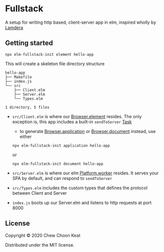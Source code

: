 # Fullstack

A setup for writing http based, client-server app in elm, inspired wholly by [Lamdera](https://lamdera.app)

## Getting started

```
npx elm-fullstack-init element hello-app
```

This will create a skeleton file directory structure

```
hello-app
├── Makefile
├── index.js
└── src
    ├── Client.elm
    ├── Server.elm
    └── Types.elm

1 directory, 5 files
```

- `src/Client.elm` is where our [Browser.element](https://package.elm-lang.org/packages/elm/browser/latest/Browser#element) resides. The only exception is, this app includes a built-in `sendToServer` [Task](https://package.elm-lang.org/packages/elm/core/latest/Task)
    - to generate [Browser.application](https://package.elm-lang.org/packages/elm/browser/latest/Browser#application) or [Browser.document](https://package.elm-lang.org/packages/elm/browser/latest/Browser#document) instead, use either

    ```
    npx elm-fullstack-init application hello-app
    ```

    or

    ```
    npx elm-fullstack-init document hello-app
    ```

- `src/Server.elm` is where our elm [Platform.worker](https://package.elm-lang.org/packages/elm/core/latest/Platform#worker) resides. It serves your SPA by default, and can respond to `sendToServer`
- `src/Types.elm` includes the custom types that defines the protocol between Client and Server
- `index.js` boots up our Server.elm and listens to http requests at port 8000

## License

Copyright © 2020 Chew Choon Keat

Distributed under the MIT license.
